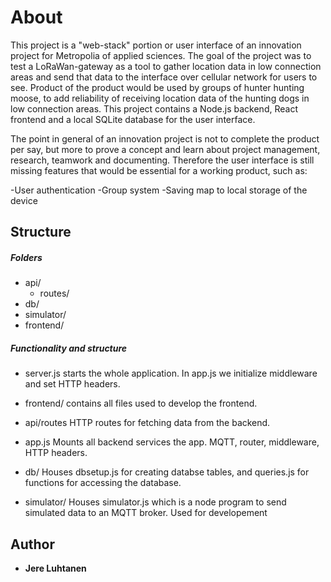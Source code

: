 # About
This project is a "web-stack" portion or user interface of an innovation project for Metropolia of applied sciences.
The goal of the project was to test a LoRaWan-gateway as a tool to gather location data in low connection areas and send that data to the interface over cellular network for users to see. Product of the product would be used by groups of hunter hunting moose, to add reliability of receiving location data of the hunting dogs in low connection areas. This project contains a Node.js backend, React frontend and a local SQLite database for the user interface. 

The point in general of an innovation project is not to complete the product per say, but more to prove a concept and learn about project management, research, teamwork and documenting. Therefore the user interface is still missing features that would be essential for a working product, such as:

-User authentication
-Group system
-Saving map to local storage of the device



## Structure

##### Folders

- api/
    - routes/
- db/
- simulator/
- frontend/

##### Functionality and structure

- server.js 
starts the whole application. In app.js we initialize middleware and set HTTP headers. 

- frontend/ 
contains all files used to develop the frontend.

- api/routes
HTTP routes for fetching data from the backend.

- app.js
Mounts all backend services the app. MQTT, router, middleware, HTTP headers.

- db/
Houses dbsetup.js for creating databse tables, and queries.js for functions for accessing the database. 

- simulator/
Houses simulator.js which is a node program to send simulated data to an MQTT broker. Used for developement



## Author

* **Jere Luhtanen**
